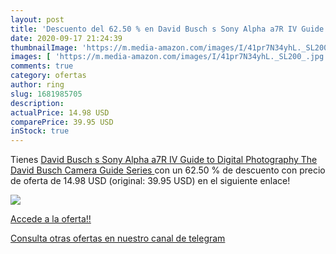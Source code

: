 ```yaml
---
layout: post
title: 'Descuento del 62.50 % en David Busch s Sony Alpha a7R IV Guide to'
date: 2020-09-17 21:24:39
thumbnailImage: 'https://m.media-amazon.com/images/I/41pr7N34yhL._SL200_.jpg'
images: [ 'https://m.media-amazon.com/images/I/41pr7N34yhL._SL200_.jpg' ]
comments: true
category: ofertas
author: ring
slug: 1681985705
description:
actualPrice: 14.98 USD
comparePrice: 39.95 USD
inStock: true
---
```


Tienes [David Busch s Sony Alpha a7R IV Guide to Digital Photography  The David Busch Camera Guide Series ](https://www.amazon.com/dp/1681985705/?tag=redken08-20) con un 62.50 % de descuento con precio de oferta de 14.98 USD (original: 39.95 USD) en el siguiente enlace!

[![](https://m.media-amazon.com/images/I/41pr7N34yhL._SL200_.jpg)](https://www.amazon.com/dp/1681985705/?tag=redken08-20)

[Accede a la oferta!!](https://www.amazon.com/dp/1681985705/?tag=redken08-20)

[Consulta otras ofertas en nuestro canal de telegram](https://t.me/s/ofertas25)

